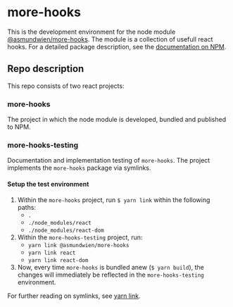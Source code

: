 # more-hooks

This is the development environment for the node module [@asmundwien/more-hooks](https://www.npmjs.com/package/@asmundwien/more-hooks).
The module is a collection of usefull react hooks. For a detailed package description, see the [documentation on NPM](https://www.npmjs.com/package/@asmundwien/more-hooks).

## Repo description

This repo consists of two react projects:

### more-hooks

The project in which the node module is developed, bundled and published to NPM.

### more-hooks-testing

Documentation and implementation testing of `more-hooks`. The project implements the `more-hooks` package via symlinks.

#### Setup the test environment

1. Within the `more-hooks` project, run `$ yarn link` within the following paths:
   - `.`
   - `./node_modules/react`
   - `./node_modules/react-dom`
2. Within the `more-hooks-testing` project, run:
   - `yarn link @asmundwien/more-hooks`
   - `yarn link react`
   - `yarn link react-dom`
3. Now, every time `more-hooks` is bundled anew (`$ yarn build`), the changes will immediately be reflected in the `more-hooks-testing` environment.

For further reading on symlinks, see [yarn link](https://classic.yarnpkg.com/en/docs/cli/link).
